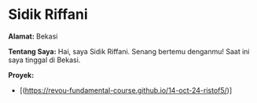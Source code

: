 # Sidik Riffani

**Alamat:** Bekasi

**Tentang Saya:**
Hai, saya Sidik Riffani. Senang bertemu denganmu! Saat ini saya tinggal di Bekasi.

**Proyek:**
* [(https://revou-fundamental-course.github.io/14-oct-24-ristof5/)]


